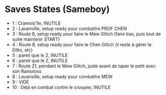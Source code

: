 # Saves States (Sameboy)

- 1  : Cramois'île, INUTILE
- 2  : Lavanville, setup ready pour combattre PROF CHEN
- 3  : Route 8, setup ready pour faire le Mew Glitch (faire bas, puis tout de suite maintenir START)
- 4  : Route 8, setup ready pour faire le Chen Glitch (il reste à gérer le Ditto, etc)
- 5  : pareil que le 2, INUTILE
- 6  : pareil que le 2, INUTILE
- 7  : Route 21, pendant le Mew Glitch, juste avant de taper le petit avec son Ramoloss
- 8  : Lavanville, setup ready pour combattre MEW
- 9  : VIDE
- 10 : Déjà en combat contre le croupier, INUTILE 